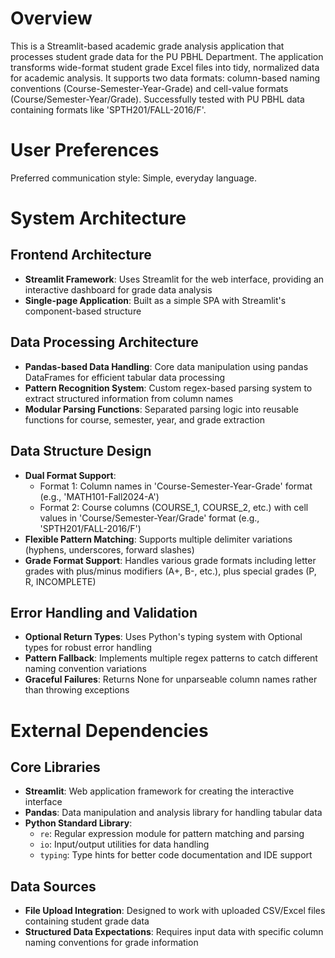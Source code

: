 # Overview

This is a Streamlit-based academic grade analysis application that processes student grade data for the PU PBHL Department. The application transforms wide-format student grade Excel files into tidy, normalized data for academic analysis. It supports two data formats: column-based naming conventions (Course-Semester-Year-Grade) and cell-value formats (Course/Semester-Year/Grade). Successfully tested with PU PBHL data containing formats like 'SPTH201/FALL-2016/F'.

# User Preferences

Preferred communication style: Simple, everyday language.

# System Architecture

## Frontend Architecture
- **Streamlit Framework**: Uses Streamlit for the web interface, providing an interactive dashboard for grade data analysis
- **Single-page Application**: Built as a simple SPA with Streamlit's component-based structure

## Data Processing Architecture
- **Pandas-based Data Handling**: Core data manipulation using pandas DataFrames for efficient tabular data processing
- **Pattern Recognition System**: Custom regex-based parsing system to extract structured information from column names
- **Modular Parsing Functions**: Separated parsing logic into reusable functions for course, semester, year, and grade extraction

## Data Structure Design
- **Dual Format Support**: 
  - Format 1: Column names in 'Course-Semester-Year-Grade' format (e.g., 'MATH101-Fall2024-A')
  - Format 2: Course columns (COURSE_1, COURSE_2, etc.) with cell values in 'Course/Semester-Year/Grade' format (e.g., 'SPTH201/FALL-2016/F')
- **Flexible Pattern Matching**: Supports multiple delimiter variations (hyphens, underscores, forward slashes)
- **Grade Format Support**: Handles various grade formats including letter grades with plus/minus modifiers (A+, B-, etc.), plus special grades (P, R, INCOMPLETE)

## Error Handling and Validation
- **Optional Return Types**: Uses Python's typing system with Optional types for robust error handling
- **Pattern Fallback**: Implements multiple regex patterns to catch different naming convention variations
- **Graceful Failures**: Returns None for unparseable column names rather than throwing exceptions

# External Dependencies

## Core Libraries
- **Streamlit**: Web application framework for creating the interactive interface
- **Pandas**: Data manipulation and analysis library for handling tabular data
- **Python Standard Library**:
  - `re`: Regular expression module for pattern matching and parsing
  - `io`: Input/output utilities for data handling
  - `typing`: Type hints for better code documentation and IDE support

## Data Sources
- **File Upload Integration**: Designed to work with uploaded CSV/Excel files containing student grade data
- **Structured Data Expectations**: Requires input data with specific column naming conventions for grade information